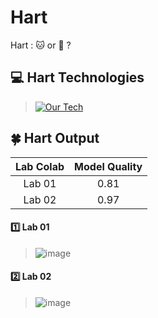 # Hart

Hart : :cat: or :dog: ?

## 💻 Hart Technologies

> [![Our Tech](https://skillicons.dev/icons?i=python,tensorflow,fastapi,docker)](https://skillicons.dev)

## 🍀 Hart Output

| Lab Colab | Model Quality |
|:---------:|:-------------:|
| Lab 01 | 0.81 |
| Lab 02 | 0.97 |

#### :one: Lab 01

> ![image](https://github.com/user-attachments/assets/e6da6b43-e5b8-472d-a65b-ee850c2957ee)

#### :two: Lab 02

> ![image](https://github.com/user-attachments/assets/fabea222-ee6d-4580-93a9-a25193277353)
